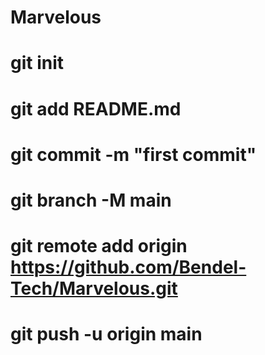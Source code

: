 # Marvelous
# git init
# git add README.md
# git commit -m "first commit"
# git branch -M main
# git remote add origin https://github.com/Bendel-Tech/Marvelous.git
# git push -u origin main
